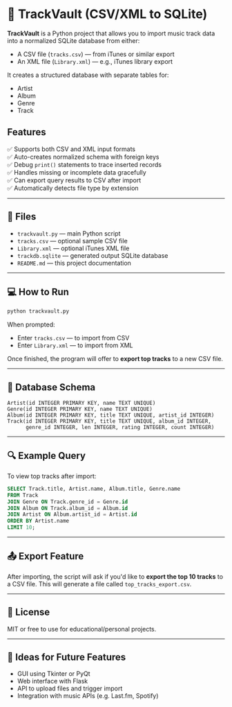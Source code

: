 # 🎵 TrackVault (CSV/XML to SQLite)

**TrackVault** is a Python project that allows you to import music track data into a normalized SQLite database from either:

- A CSV file (`tracks.csv`) — from iTunes or similar export
- An XML file (`Library.xml`) — e.g., iTunes library export

It creates a structured database with separate tables for:
- Artist
- Album
- Genre
- Track

## Features

✅ Supports both CSV and XML input formats  
✅ Auto-creates normalized schema with foreign keys  
✅ Debug `print()` statements to trace inserted records  
✅ Handles missing or incomplete data gracefully  
✅ Can export query results to CSV after import  
✅ Automatically detects file type by extension  

---

## 📁 Files

- `trackvault.py` — main Python script
- `tracks.csv` — optional sample CSV file
- `Library.xml` — optional iTunes XML file
- `trackdb.sqlite` — generated output SQLite database
- `README.md` — this project documentation

---

## 💻 How to Run

```bash
python trackvault.py
```

When prompted:
- Enter `tracks.csv` — to import from CSV
- Enter `Library.xml` — to import from XML

Once finished, the program will offer to **export top tracks** to a new CSV file.

---

## 🧱 Database Schema

```
Artist(id INTEGER PRIMARY KEY, name TEXT UNIQUE)
Genre(id INTEGER PRIMARY KEY, name TEXT UNIQUE)
Album(id INTEGER PRIMARY KEY, title TEXT UNIQUE, artist_id INTEGER)
Track(id INTEGER PRIMARY KEY, title TEXT UNIQUE, album_id INTEGER,
      genre_id INTEGER, len INTEGER, rating INTEGER, count INTEGER)
```

---

## 🔍 Example Query

To view top tracks after import:
```sql
SELECT Track.title, Artist.name, Album.title, Genre.name 
FROM Track 
JOIN Genre ON Track.genre_id = Genre.id 
JOIN Album ON Track.album_id = Album.id 
JOIN Artist ON Album.artist_id = Artist.id 
ORDER BY Artist.name 
LIMIT 10;
```

---

## 📤 Export Feature

After importing, the script will ask if you'd like to **export the top 10 tracks** to a CSV file. 
This will generate a file called `top_tracks_export.csv`.

---

## 🚀 License
MIT or free to use for educational/personal projects.

---

## 📌 Ideas for Future Features
- GUI using Tkinter or PyQt
- Web interface with Flask
- API to upload files and trigger import
- Integration with music APIs (e.g. Last.fm, Spotify)
